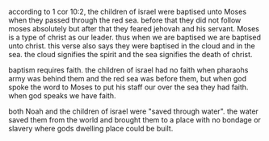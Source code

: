 according to 1 cor 10:2, the children of israel were baptised unto Moses when they passed through the red sea. before that they did not follow moses absolutely but after that they feared jehovah and his servant. Moses is a type of christ as our leader. thus when we are baptised we are baptised unto christ. this verse also says they were baptised in the cloud and in the sea. the cloud signifies the spirit and the sea signifies the death of christ.

baptism requires faith. the children of israel had no faith when pharaohs army was behind them and the red sea was before them, but when god spoke the word to Moses to put his staff our over the sea they had faith. when god speaks we have faith.

both Noah and the children of israel were "saved through water". the water saved them from the world and brought them to a place with no bondage or slavery where gods dwelling place could be built.
